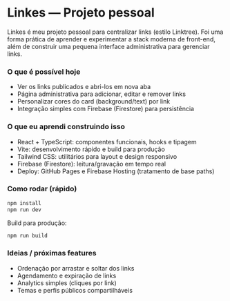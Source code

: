 # Linkes — Projeto pessoal

Linkes é meu projeto pessoal para centralizar links (estilo Linktree). Foi uma forma prática de aprender e experimentar a stack moderna de front-end, além de construir uma pequena interface administrativa para gerenciar links.

### O que é possível hoje

- Ver os links publicados e abri-los em nova aba
- Página administrativa para adicionar, editar e remover links
- Personalizar cores do card (background/text) por link
- Integração simples com Firebase (Firestore) para persistência

### O que eu aprendi construindo isso

- React + TypeScript: componentes funcionais, hooks e tipagem
- Vite: desenvolvimento rápido e build para produção
- Tailwind CSS: utilitários para layout e design responsivo
- Firebase (Firestore): leitura/gravação em tempo real
- Deploy: GitHub Pages e Firebase Hosting (tratamento de base paths)

### Como rodar (rápido)

```powershell
npm install
npm run dev
```

Build para produção:

```powershell
npm run build
```

### Ideias / próximas features

- Ordenação por arrastar e soltar dos links
- Agendamento e expiração de links
- Analytics simples (cliques por link)
- Temas e perfis públicos compartilháveis

